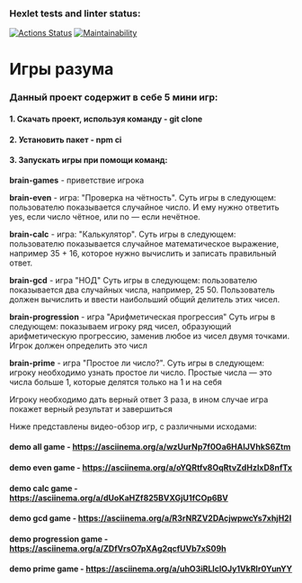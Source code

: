### Hexlet tests and linter status:
[![Actions Status](https://github.com/Happer56/frontend-project-44/actions/workflows/hexlet-check.yml/badge.svg)](https://github.com/Happer56/frontend-project-44/actions)
[![Maintainability](https://api.codeclimate.com/v1/badges/84e7e5cde54c6011121c/maintainability)](https://codeclimate.com/github/Happer56/frontend-project-44/maintainability)


# Игры разума

### Данный проект содержит в себе 5 мини игр:

#### 1. Скачать проект, используя команду - **git clone**
#### 2. Установить пакет - **npm ci**
#### 3. Запускать игры при помощи команд:
   
   **brain-games** - приветствие игрока

   **brain-even** - игра: "Проверка на чётность". 
                    Суть игры в следующем: пользователю показывается случайное число. И ему нужно ответить yes, если число чётное, или no — если нечётное.  

   **brain-calc** - игра: "Калькулятор".
        Суть игры в следующем: пользователю показывается случайное математическое выражение, например 35 + 16, которое нужно вычислить и записать правильный ответ.

   **brain-gcd** - игра "НОД"
        Суть игры в следующем: пользователю показывается два случайных числа, например, 25 50. Пользователь должен вычислить и ввести наибольший общий делитель этих чисел.

   **brain-progression** - игра "Арифметическая прогрессия"
        Суть игры в следующем: показываем игроку ряд чисел, образующий арифметическую прогрессию, заменив любое из чисел двумя точками. Игрок должен определить это числ

   **brain-prime** - игра "Простое ли число?".
        Суть игры в следующем: игроку необходимо узнать простое ли число. Простые числа — это числа больше 1, которые делятся только на 1 и на себя

Игроку необходимо дать верный ответ 3 раза, в ином случае игра покажет верный результат и завершиться

Ниже представлены видео-обзор игр, с различными исходами:

#### demo all game - https://asciinema.org/a/wzUurNp7f0Oa6HAlJVhkS6Ztm 

#### demo even game - https://asciinema.org/a/oYQRtfv8OqRtvZdHzIxD8nfTx

#### demo calc game - https://asciinema.org/a/dUoKaHZf825BVXGjU1fCOp6BV

#### demo gcd game - https://asciinema.org/a/R3rNRZV2DAcjwpwcYs7xhjH2I

#### demo progression game - https://asciinema.org/a/ZDfVrsO7pXAg2qcfUVb7xS09h

#### demo prime game - https://asciinema.org/a/uhO3iRLlclOJy1VkRIr0YunYY
